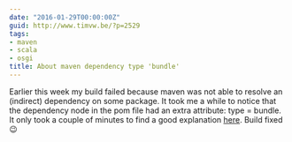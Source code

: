 ```yaml
---
date: "2016-01-29T00:00:00Z"
guid: http://www.timvw.be/?p=2529
tags:
- maven
- scala
- osgi
title: About maven dependency type 'bundle'
---
```

Earlier this week my build failed because maven was not able to resolve an (indirect) dependency on some package. It took me a while to notice that the dependency node in the pom file had an extra attribute: type = bundle. It only took a couple of minutes to find a good explanation [here](http://stackoverflow.com/questions/14913615/osgi-bundle-vs-jar-dependency). Build fixed 😉
